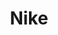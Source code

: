 ---
title: "Nike"
url: /bengaluru/nike-phoenix-marketcity-shop-no-f-60-phoenix-market-city-mall-dyavasandra-ph-2-krishnarajapuram-hobli/
shop: clothes
---